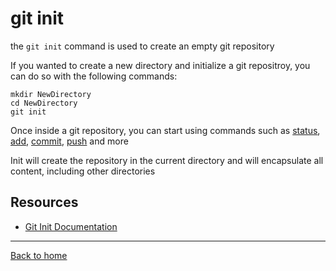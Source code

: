 # git init

the `git init` command is used to create an empty git repository

If you wanted to create a new directory and initialize a git repositroy, you can do so with the following commands:
```
mkdir NewDirectory
cd NewDirectory
git init
```

Once inside a git repository, you can start using commands such as
[status](./Status.md),
[add](./Add.md),
[commit](./Commit.md),
[push](./Push.md)
and more

Init will create the repository in the current directory and will encapsulate all content, including other directories
 
 ## Resources

 - [Git Init Documentation](https://git-scm.com/docs/git-init)

 ---

 [Back to home](../README.md)